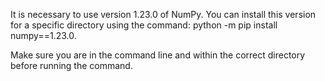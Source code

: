 
It is necessary to use version 1.23.0 of NumPy.
You can install this version for a specific directory using the command:
python -m pip install numpy==1.23.0.

Make sure you are in the command line and within the correct directory before running the command.
